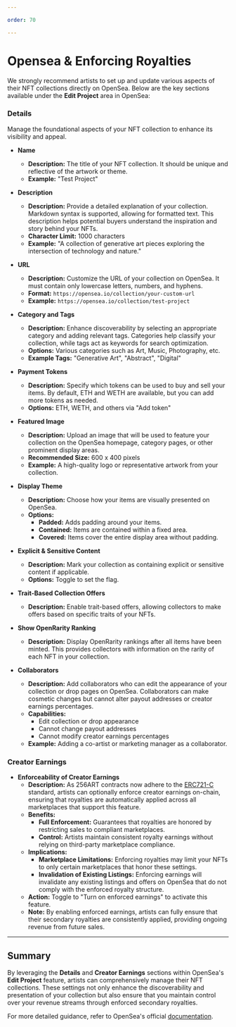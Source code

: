 ```yaml
---

order: 70

---
```


# Opensea & Enforcing Royalties

We strongly recommend artists to set up and update various aspects of their NFT collections directly on OpenSea. Below are the key sections available under the **Edit Project** area in OpenSea:

### Details

Manage the foundational aspects of your NFT collection to enhance its visibility and appeal.

- **Name**
  - **Description:** The title of your NFT collection. It should be unique and reflective of the artwork or theme.
  - **Example:** "Test Project"

- **Description**
  - **Description:** Provide a detailed explanation of your collection. Markdown syntax is supported, allowing for formatted text. This description helps potential buyers understand the inspiration and story behind your NFTs.
  - **Character Limit:** 1000 characters
  - **Example:** "A collection of generative art pieces exploring the intersection of technology and nature."

- **URL**
  - **Description:** Customize the URL of your collection on OpenSea. It must contain only lowercase letters, numbers, and hyphens.
  - **Format:** `https://opensea.io/collection/your-custom-url`
  - **Example:** `https://opensea.io/collection/test-project`

- **Category and Tags**
  - **Description:** Enhance discoverability by selecting an appropriate category and adding relevant tags. Categories help classify your collection, while tags act as keywords for search optimization.
  - **Options:** Various categories such as Art, Music, Photography, etc.
  - **Example Tags:** "Generative Art", "Abstract", "Digital"

- **Payment Tokens**
  - **Description:** Specify which tokens can be used to buy and sell your items. By default, ETH and WETH are available, but you can add more tokens as needed.
  - **Options:** ETH, WETH, and others via "Add token"

- **Featured Image**
  - **Description:** Upload an image that will be used to feature your collection on the OpenSea homepage, category pages, or other prominent display areas.
  - **Recommended Size:** 600 x 400 pixels
  - **Example:** A high-quality logo or representative artwork from your collection.

- **Display Theme**
  - **Description:** Choose how your items are visually presented on OpenSea.
  - **Options:**
    - **Padded:** Adds padding around your items.
    - **Contained:** Items are contained within a fixed area.
    - **Covered:** Items cover the entire display area without padding.

- **Explicit & Sensitive Content**
  - **Description:** Mark your collection as containing explicit or sensitive content if applicable.
  - **Options:** Toggle to set the flag.

- **Trait-Based Collection Offers**
  - **Description:** Enable trait-based offers, allowing collectors to make offers based on specific traits of your NFTs.

- **Show OpenRarity Ranking**
  - **Description:** Display OpenRarity rankings after all items have been minted. This provides collectors with information on the rarity of each NFT in your collection.

- **Collaborators**
  - **Description:** Add collaborators who can edit the appearance of your collection or drop pages on OpenSea. Collaborators can make cosmetic changes but cannot alter payout addresses or creator earnings percentages.
  - **Capabilities:**
    - Edit collection or drop appearance
    - Cannot change payout addresses
    - Cannot modify creator earnings percentages
  - **Example:** Adding a co-artist or marketing manager as a collaborator.

### Creator Earnings

- **Enforceability of Creator Earnings**
  - **Description:** As 256ART contracts now adhere to the [ERC721-C](https://opensea.io/blog/articles/creator-earnings-erc721-c-compatibility-on-opensea) standard, artists can optionally enforce creator earnings on-chain, ensuring that royalties are automatically applied across all marketplaces that support this feature.
  - **Benefits:**
    - **Full Enforcement:** Guarantees that royalties are honored by restricting sales to compliant marketplaces.
    - **Control:** Artists maintain consistent royalty earnings without relying on third-party marketplace compliance.
  - **Implications:**
    - **Marketplace Limitations:** Enforcing royalties may limit your NFTs to only certain marketplaces that honor these settings.
    - **Invalidation of Existing Listings:** Enforcing earnings will invalidate any existing listings and offers on OpenSea that do not comply with the enforced royalty structure.
  - **Action:** Toggle to "Turn on enforced earnings" to activate this feature.
  - **Note:** By enabling enforced earnings, artists can fully ensure that their secondary royalties are consistently applied, providing ongoing revenue from future sales.

---

## Summary

By leveraging the **Details** and **Creator Earnings** sections within OpenSea's **Edit Project** feature, artists can comprehensively manage their NFT collections. These settings not only enhance the discoverability and presentation of your collection but also ensure that you maintain control over your revenue streams through enforced secondary royalties.

For more detailed guidance, refer to OpenSea's official [documentation](https://docs.opensea.io/).